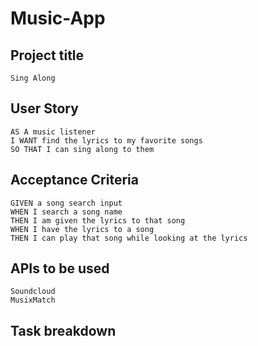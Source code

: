 # Music-App

## Project title

```
Sing Along
```

## User Story

```
AS A music listener
I WANT find the lyrics to my favorite songs
SO THAT I can sing along to them
```

## Acceptance Criteria

```
GIVEN a song search input 
WHEN I search a song name
THEN I am given the lyrics to that song
WHEN I have the lyrics to a song
THEN I can play that song while looking at the lyrics
```

## APIs to be used

```
Soundcloud
MusixMatch
```

## Task breakdown

```
```
